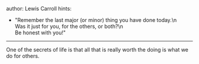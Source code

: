 author: Lewis Carroll
hints:
  - "Remember the last major (or minor) thing you have done today.\\n\
    Was it just for you, for the others, or both?\\n\
    Be honest with you!"

---
One of the secrets of life
is that all that is really worth the doing
is what we do for others.
